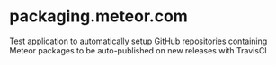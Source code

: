 packaging.meteor.com
====================

Test application to automatically setup GitHub repositories containing Meteor packages to be auto-published on new releases with TravisCI
